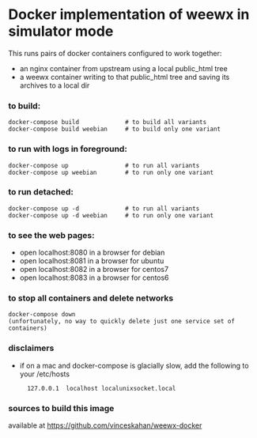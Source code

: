 
# Docker implementation of weewx in simulator mode

This runs pairs of docker containers configured to work together:

 * an nginx container from upstream using a local public_html tree
 * a weewx container writing to that public_html tree and saving its archives to a local dir

### to build:
    docker-compose build             # to build all variants
    docker-compose build weebian     # to build only one variant

### to run with logs in foreground:
    docker-compose up                # to run all variants
    docker-compose up weebian        # to run only one variant

### to run detached:
    docker-compose up -d             # to run all variants
    docker-compose up -d weebian     # to run only one variant

### to see the web pages:
  * open localhost:8080 in a browser for debian
  * open localhost:8081 in a browser for ubuntu
  * open localhost:8082 in a browser for centos7
  * open localhost:8083 in a browser for centos6

### to stop all containers and delete networks
    docker-compose down 
    (unfortunately, no way to quickly delete just one service set of containers)

### disclaimers
 * if on a mac and docker-compose is glacially slow, add the following to your /etc/hosts

         127.0.0.1	localhost localunixsocket.local

### sources to build this image
   available at https://github.com/vinceskahan/weewx-docker
